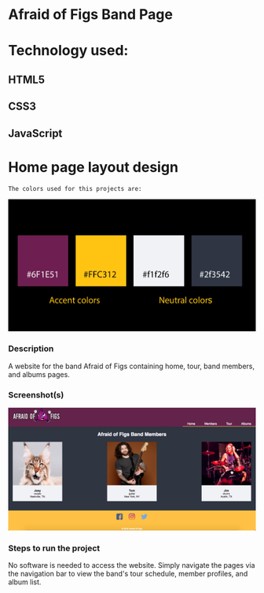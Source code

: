 # Afraid of Figs Band Page

# Technology used:
## HTML5
## CSS3
## JavaScript

# Home page layout design
````
The colors used for this projects are:
````
<img src="https://github.com/nss-evening-cohort-8/bandz-afraid-of-figs/blob/master/img/colors.jpg">

### Description
A website for the band Afraid of Figs containing home, tour, band members, and albums pages.

### Screenshot(s)

<img src="https://github.com/nss-evening-cohort-8/bandz-afraid-of-figs/blob/master/img/screen-shot-members-page.png">
    

### Steps to run the project
No software is needed to access the website. Simply navigate the pages via the navigation bar to view the band's tour schedule, member profiles, and album list.

